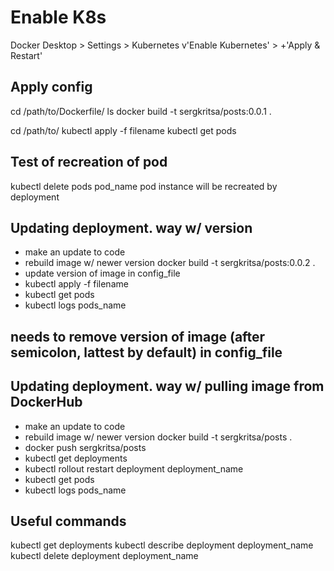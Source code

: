 # Enable K8s
Docker Desktop > Settings > Kubernetes
    v'Enable Kubernetes' > +'Apply & Restart'

## Apply config
cd /path/to/Dockerfile/
ls
docker build -t sergkritsa/posts:0.0.1 .

cd /path/to/
kubectl apply -f filename
kubectl get pods

## Test of recreation of pod
kubectl delete pods pod_name
pod instance will be recreated by deployment

## Updating deployment. way w/ version
* make an update to code
* rebuild image w/ newer version
docker build -t sergkritsa/posts:0.0.2 .
* update version of image in config_file
* kubectl apply -f filename
* kubectl get pods
* kubectl logs pods_name

## needs to remove version of image (after semicolon, lattest by default)  in config_file
## Updating deployment. way w/ pulling image from DockerHub
* make an update to code
* rebuild image w/ newer version
docker build -t sergkritsa/posts .
* docker push sergkritsa/posts
* kubectl get deployments
* kubectl rollout restart deployment deployment_name
* kubectl get pods
* kubectl logs pods_name

## Useful commands
kubectl get deployments
kubectl describe deployment deployment_name
kubectl delete deployment deployment_name
